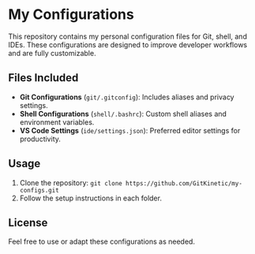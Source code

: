 # My Configurations

This repository contains my personal configuration files for Git, shell, and IDEs. These configurations are designed to improve developer workflows and are fully customizable.

## Files Included
- **Git Configurations** (`git/.gitconfig`): Includes aliases and privacy settings.
- **Shell Configurations** (`shell/.bashrc`): Custom shell aliases and environment variables.
- **VS Code Settings** (`ide/settings.json`): Preferred editor settings for productivity.

## Usage
1. Clone the repository:
   ``git clone https://github.com/GitKinetic/my-configs.git``
2. Follow the setup instructions in each folder.

## License
Feel free to use or adapt these configurations as needed.
